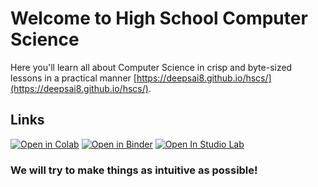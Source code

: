 # Welcome to High School Computer Science

Here you'll learn all about Computer Science in crisp and byte-sized lessons in a practical manner [https://deepsai8.github.io/hscs/](https://deepsai8.github.io/hscs/).



## Links

[![Open in Colab](https://colab.research.google.com/assets/colab-badge.svg)]()
[![Open in Binder](https://mybinder.org/badge_logo.svg)]()
[![Open In Studio Lab](https://studiolab.sagemaker.aws/studiolab.svg)](https://studiolab.sagemaker.aws)



### We will try to make things as intuitive as possible!